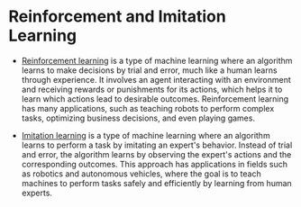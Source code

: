 # Reinforcement and Imitation Learning

* [Reinforcement learning](./rl.md) is a type of machine learning where an algorithm learns to make decisions by trial and error, much like a human learns through experience. It involves an agent interacting with an environment and receiving rewards or punishments for its actions, which helps it to learn which actions lead to desirable outcomes. Reinforcement learning has many applications, such as teaching robots to perform complex tasks, optimizing business decisions, and even playing games.

* [Imitation learning](./imitation.md) is a type of machine learning where an algorithm learns to perform a task by imitating an expert's behavior. Instead of trial and error, the algorithm learns by observing the expert's actions and the corresponding outcomes. This approach has applications in fields such as robotics and autonomous vehicles, where the goal is to teach machines to perform tasks safely and efficiently by learning from human experts.